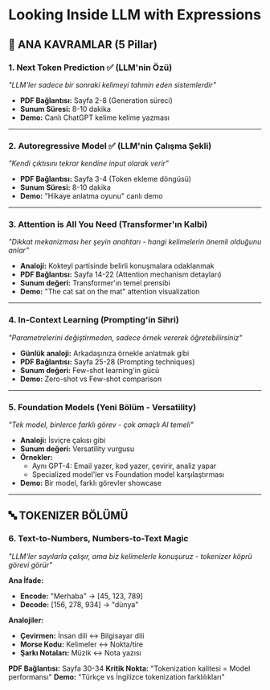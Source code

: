 
# Looking Inside LLM with Expressions

## 🎯 ANA KAVRAMLAR (5 Pillar)

### 1. **Next Token Prediction** ✅ (LLM'nin Özü)

*"LLM'ler sadece bir sonraki kelimeyi tahmin eden sistemlerdir"*

- **PDF Bağlantısı:** Sayfa 2-8 (Generation süreci)
- **Sunum Süresi:** 8-10 dakika
- **Demo:** Canlı ChatGPT kelime kelime yazması

---

### 2. **Autoregressive Model** ✅ (LLM'nin Çalışma Şekli)

*"Kendi çıktısını tekrar kendine input olarak verir"*

- **PDF Bağlantısı:** Sayfa 3-4 (Token ekleme döngüsü)
- **Sunum Süresi:** 8-10 dakika  
- **Demo:** "Hikaye anlatma oyunu" canlı demo

---

### 3. **Attention is All You Need** (Transformer'ın Kalbi)

*"Dikkat mekanizması her şeyin anahtarı - hangi kelimelerin önemli olduğunu anlar"*

- **Analoji:** Kokteyl partisinde belirli konuşmalara odaklanmak
- **PDF Bağlantısı:** Sayfa 14-22 (Attention mechanism detayları)
- **Sunum değeri:** Transformer'ın temel prensibi
- **Demo:** "The cat sat on the mat" attention visualization

---

### 4. **In-Context Learning** (Prompting'in Sihri)

*"Parametrelerini değiştirmeden, sadece örnek vererek öğretebilirsiniz"*

- **Günlük analoji:** Arkadaşınıza örnekle anlatmak gibi
- **PDF Bağlantısı:** Sayfa 25-28 (Prompting techniques)
- **Sunum değeri:** Few-shot learning'in gücü
- **Demo:** Zero-shot vs Few-shot comparison

---

### 5. **Foundation Models** (Yeni Bölüm - Versatility)

*"Tek model, binlerce farklı görev - çok amaçlı AI temeli"*

- **Analoji:** İsviçre çakısı gibi
- **Sunum değeri:** Versatility vurgusu
- **Örnekler:**
  - Aynı GPT-4: Email yazer, kod yazer, çevirir, analiz yapar
  - Specialized model'ler vs Foundation model karşılaştırması
- **Demo:** Bir model, farklı görevler showcase

---

## 🔤 TOKENIZER BÖLÜMÜ

### 6. **Text-to-Numbers, Numbers-to-Text Magic**

*"LLM'ler sayılarla çalışır, ama biz kelimelerle konuşuruz - tokenizer köprü görevi görür"*

**Ana İfade:**

- **Encode:** "Merhaba" → [45, 123, 789]
- **Decode:** [156, 278, 934] → "dünya"

**Analojiler:**

- **Çevirmen:** İnsan dili ↔ Bilgisayar dili
- **Morse Kodu:** Kelimeler ↔ Nokta/tire
- **Şarkı Notaları:** Müzik ↔ Nota yazısı

**PDF Bağlantısı:** Sayfa 30-34
**Kritik Nokta:** "Tokenization kalitesi = Model performansı"
**Demo:** "Türkçe vs İngilizce tokenization farklılıkları"
